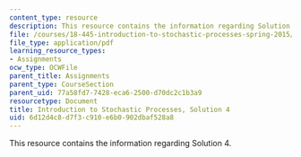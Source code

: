 ```yaml
---
content_type: resource
description: This resource contains the information regarding Solution 4.
file: /courses/18-445-introduction-to-stochastic-processes-spring-2015/6d12d4c8d7f3c910e6b0902dbaf528a8_MIT18_445S15_homework4_sol.pdf
file_type: application/pdf
learning_resource_types:
- Assignments
ocw_type: OCWFile
parent_title: Assignments
parent_type: CourseSection
parent_uid: 77a58fd7-7428-eca6-2500-d70dc2c1b3a9
resourcetype: Document
title: Introduction to Stochastic Processes, Solution 4
uid: 6d12d4c8-d7f3-c910-e6b0-902dbaf528a8
---
```

This resource contains the information regarding Solution 4.

